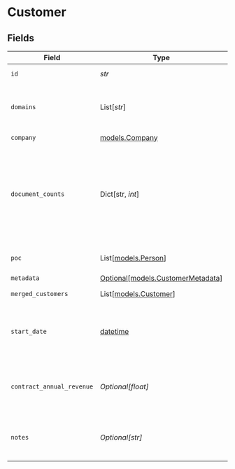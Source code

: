 # Customer


## Fields

| Field                                                                                                 | Type                                                                                                  | Required                                                                                              | Description                                                                                           | Example                                                                                               |
| ----------------------------------------------------------------------------------------------------- | ----------------------------------------------------------------------------------------------------- | ----------------------------------------------------------------------------------------------------- | ----------------------------------------------------------------------------------------------------- | ----------------------------------------------------------------------------------------------------- |
| `id`                                                                                                  | *str*                                                                                                 | :heavy_check_mark:                                                                                    | Unique identifier.                                                                                    |                                                                                                       |
| `domains`                                                                                             | List[*str*]                                                                                           | :heavy_minus_sign:                                                                                    | Link to company's associated website domains.                                                         |                                                                                                       |
| `company`                                                                                             | [models.Company](../models/company.md)                                                                | :heavy_check_mark:                                                                                    | N/A                                                                                                   |                                                                                                       |
| `document_counts`                                                                                     | Dict[str, *int*]                                                                                      | :heavy_minus_sign:                                                                                    | A map of {string, int} pairs representing counts of each document type associated with this customer. |                                                                                                       |
| `poc`                                                                                                 | List[[models.Person](../models/person.md)]                                                            | :heavy_minus_sign:                                                                                    | A list of POC for company.                                                                            |                                                                                                       |
| `metadata`                                                                                            | [Optional[models.CustomerMetadata]](../models/customermetadata.md)                                    | :heavy_minus_sign:                                                                                    | N/A                                                                                                   |                                                                                                       |
| `merged_customers`                                                                                    | List[[models.Customer](../models/customer.md)]                                                        | :heavy_minus_sign:                                                                                    | A list of Customers.                                                                                  |                                                                                                       |
| `start_date`                                                                                          | [datetime](https://docs.python.org/3/library/datetime.html#datetime-objects)                          | :heavy_minus_sign:                                                                                    | The date when the interaction with customer started.                                                  |                                                                                                       |
| `contract_annual_revenue`                                                                             | *Optional[float]*                                                                                     | :heavy_minus_sign:                                                                                    | Average contract annual revenue with that customer.                                                   |                                                                                                       |
| `notes`                                                                                               | *Optional[str]*                                                                                       | :heavy_minus_sign:                                                                                    | User facing (potentially generated) notes about company.                                              | CIO is interested in trying out the product.                                                          |